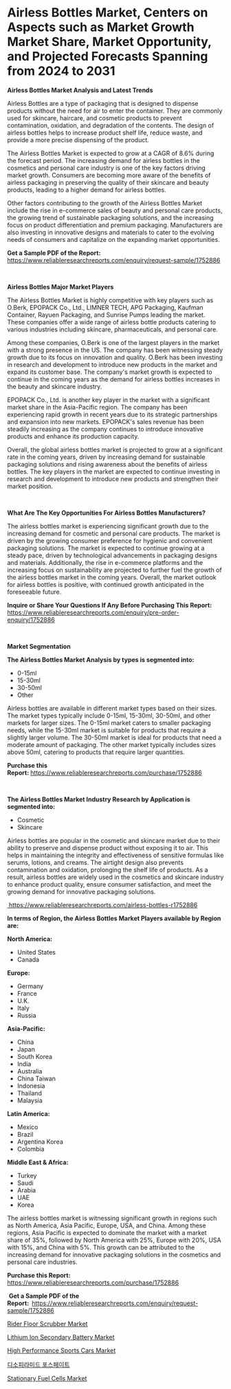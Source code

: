<p><h1>Airless Bottles Market, Centers on Aspects such as Market Growth Market Share, Market Opportunity, and Projected Forecasts Spanning from 2024 to 2031</h1></p><p><strong>Airless Bottles Market Analysis and Latest Trends</strong></p>
<p><p>Airless Bottles are a type of packaging that is designed to dispense products without the need for air to enter the container. They are commonly used for skincare, haircare, and cosmetic products to prevent contamination, oxidation, and degradation of the contents. The design of airless bottles helps to increase product shelf life, reduce waste, and provide a more precise dispensing of the product.</p><p>The Airless Bottles Market is expected to grow at a CAGR of 8.6% during the forecast period. The increasing demand for airless bottles in the cosmetics and personal care industry is one of the key factors driving market growth. Consumers are becoming more aware of the benefits of airless packaging in preserving the quality of their skincare and beauty products, leading to a higher demand for airless bottles.</p><p>Other factors contributing to the growth of the Airless Bottles Market include the rise in e-commerce sales of beauty and personal care products, the growing trend of sustainable packaging solutions, and the increasing focus on product differentiation and premium packaging. Manufacturers are also investing in innovative designs and materials to cater to the evolving needs of consumers and capitalize on the expanding market opportunities.</p></p>
<p><strong>Get a Sample PDF of the Report:&nbsp;</strong> <a href="https://www.reliableresearchreports.com/enquiry/request-sample/1752886">https://www.reliableresearchreports.com/enquiry/request-sample/1752886</a></p>
<p>&nbsp;</p>
<p><strong>Airless Bottles Major Market Players</strong></p>
<p><p>The Airless Bottles Market is highly competitive with key players such as O.Berk, EPOPACK Co., Ltd., LIMNER TECH, APG Packaging, Kaufman Container, Rayuen Packaging, and Sunrise Pumps leading the market. These companies offer a wide range of airless bottle products catering to various industries including skincare, pharmaceuticals, and personal care.</p><p>Among these companies, O.Berk is one of the largest players in the market with a strong presence in the US. The company has been witnessing steady growth due to its focus on innovation and quality. O.Berk has been investing in research and development to introduce new products in the market and expand its customer base. The company's market growth is expected to continue in the coming years as the demand for airless bottles increases in the beauty and skincare industry.</p><p>EPOPACK Co., Ltd. is another key player in the market with a significant market share in the Asia-Pacific region. The company has been experiencing rapid growth in recent years due to its strategic partnerships and expansion into new markets. EPOPACK's sales revenue has been steadily increasing as the company continues to introduce innovative products and enhance its production capacity.</p><p>Overall, the global airless bottles market is projected to grow at a significant rate in the coming years, driven by increasing demand for sustainable packaging solutions and rising awareness about the benefits of airless bottles. The key players in the market are expected to continue investing in research and development to introduce new products and strengthen their market position.</p></p>
<p>&nbsp;</p>
<p><strong>What Are The Key Opportunities For Airless Bottles Manufacturers?</strong></p>
<p><p>The airless bottles market is experiencing significant growth due to the increasing demand for cosmetic and personal care products. The market is driven by the growing consumer preference for hygienic and convenient packaging solutions. The market is expected to continue growing at a steady pace, driven by technological advancements in packaging designs and materials. Additionally, the rise in e-commerce platforms and the increasing focus on sustainability are projected to further fuel the growth of the airless bottles market in the coming years. Overall, the market outlook for airless bottles is positive, with continued growth anticipated in the foreseeable future.</p></p>
<p><strong>Inquire or Share Your Questions If Any Before Purchasing This Report:</strong> <a href="https://www.reliableresearchreports.com/enquiry/pre-order-enquiry/1752886">https://www.reliableresearchreports.com/enquiry/pre-order-enquiry/1752886</a></p>
<p>&nbsp;</p>
<p><strong>Market Segmentation</strong></p>
<p><strong>The Airless Bottles Market Analysis by types is segmented into:</strong></p>
<p><ul><li>0-15ml</li><li>15-30ml</li><li>30-50ml</li><li>Other</li></ul></p>
<p><p>Airless bottles are available in different market types based on their sizes. The market types typically include 0-15ml, 15-30ml, 30-50ml, and other markets for larger sizes. The 0-15ml market caters to smaller packaging needs, while the 15-30ml market is suitable for products that require a slightly larger volume. The 30-50ml market is ideal for products that need a moderate amount of packaging. The other market typically includes sizes above 50ml, catering to products that require larger quantities.</p></p>
<p><strong>Purchase this Report:&nbsp;</strong><a href="https://www.reliableresearchreports.com/purchase/1752886">https://www.reliableresearchreports.com/purchase/1752886</a></p>
<p>&nbsp;</p>
<p><strong>The Airless Bottles Market Industry Research by Application is segmented into:</strong></p>
<p><ul><li>Cosmetic</li><li>Skincare</li></ul></p>
<p><p>Airless bottles are popular in the cosmetic and skincare market due to their ability to preserve and dispense product without exposing it to air. This helps in maintaining the integrity and effectiveness of sensitive formulas like serums, lotions, and creams. The airtight design also prevents contamination and oxidation, prolonging the shelf life of products. As a result, airless bottles are widely used in the cosmetics and skincare industry to enhance product quality, ensure consumer satisfaction, and meet the growing demand for innovative packaging solutions.</p></p>
<p><a href="https://www.reliableresearchreports.com/airless-bottles-r1752886">&nbsp;https://www.reliableresearchreports.com/airless-bottles-r1752886</a></p>
<p><strong>In terms of Region, the Airless Bottles Market Players available by Region are:</strong></p>
<p>
    <p> <strong> North America: </strong>
        <ul>
            <li>United States</li>
            <li>Canada</li>
        </ul>
        </p> 
    <p> <strong> Europe: </strong>
        <ul>
            <li>Germany</li>
            <li>France</li>
            <li>U.K.</li>
            <li>Italy</li>
            <li>Russia</li>
        </ul>
        </p> 
    <p> <strong> Asia-Pacific: </strong>
        <ul>
            <li>China</li>
            <li>Japan</li>
            <li>South Korea</li>
            <li>India</li>
            <li>Australia</li>
            <li>China Taiwan</li>
            <li>Indonesia</li>
            <li>Thailand</li>
            <li>Malaysia</li>
        </ul>
        </p> 
    <p> <strong> Latin America: </strong>
        <ul>
            <li>Mexico</li>
            <li>Brazil</li>
            <li>Argentina Korea</li>
            <li>Colombia</li>
        </ul>
        </p> 
    <p> <strong> Middle East & Africa: </strong>
        <ul>
            <li>Turkey</li>
            <li>Saudi</li>
            <li>Arabia</li>
            <li>UAE</li>
            <li>Korea</li>
        </ul>
    </p>
    </p>
<p><p>The airless bottles market is witnessing significant growth in regions such as North America, Asia Pacific, Europe, USA, and China. Among these regions, Asia Pacific is expected to dominate the market with a market share of 35%, followed by North America with 25%, Europe with 20%, USA with 15%, and China with 5%. This growth can be attributed to the increasing demand for innovative packaging solutions in the cosmetics and personal care industries.</p></p>
<p><strong>Purchase this Report: </strong><a href="https://www.reliableresearchreports.com/purchase/1752886">https://www.reliableresearchreports.com/purchase/1752886</a></p>
<p>&nbsp;<strong>Get a Sample PDF of the Report:&nbsp;&nbsp;</strong><a href="https://www.reliableresearchreports.com/enquiry/request-sample/1752886">https://www.reliableresearchreports.com/enquiry/request-sample/1752886</a></p>
<p><strong></strong></p>
<p><p><a href="https://github.com/shotows/Market-Research-Report-List-2/blob/main/rider-floor-scrubber-market.md">Rider Floor Scrubber Market</a></p><p><a href="https://www.linkedin.com/pulse/lithium-ion-secondary-battery-market-insight-trends-growth-x9lxf">Lithium Ion Secondary Battery Market</a></p><p><a href="https://github.com/beatblasta/Market-Research-Report-List-3/blob/main/high-performance-sports-cars-market.md">High Performance Sports Cars Market</a></p><p><a href="https://github.com/darrellockm3ytan895656/Market-Research-Report-List-1/blob/main/854044652160.md">디소피라미드 포스페이트</a></p><p><a href="https://www.linkedin.com/pulse/decoding-stationary-fuel-cells-market-metrics-share-trends-axchf">Stationary Fuel Cells Market</a></p></p>